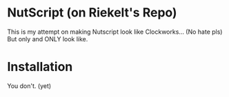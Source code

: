 NutScript (on Riekelt's Repo)
=========

This is my attempt on making Nutscript look like Clockworks... (No hate pls)
But only and ONLY look like.

Installation
=========

You don't. (yet)


